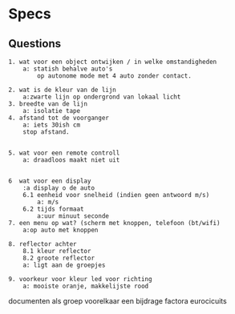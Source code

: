 # Specs

## Questions
    1. wat voor een object ontwijken / in welke omstandigheden
        a: statish behalve auto's
            op autonome mode met 4 auto zonder contact.

    2. wat is de kleur van de lijn 
        a:zwarte lijn op ondergrond van lokaal licht
    3. breedte van de lijn 
        a: isolatie tape
    4. afstand tot de voorganger 
        a: iets 30ish cm
        stop afstand.


    5. wat voor een remote controll
        a: draadloos maakt niet uit


    6  wat voor een display
        :a display o de auto 
        6.1 eenheid voor snelheid (indien geen antwoord m/s)
            a: m/s
        6.2 tijds formaat 
            a:uur minuut seconde
    7. een menu op wat? (scherm met knoppen, telefoon (bt/wifi)
        a:op auto met knoppen 

    8. reflector achter
        8.1 kleur reflector
        8.2 groote reflector
        a: ligt aan de groepjes

    9. voorkeur voor kleur led voor richting
        a: mooiste oranje, makkelijste rood


documenten als groep
voorelkaar een bijdrage factora
eurocicuits
